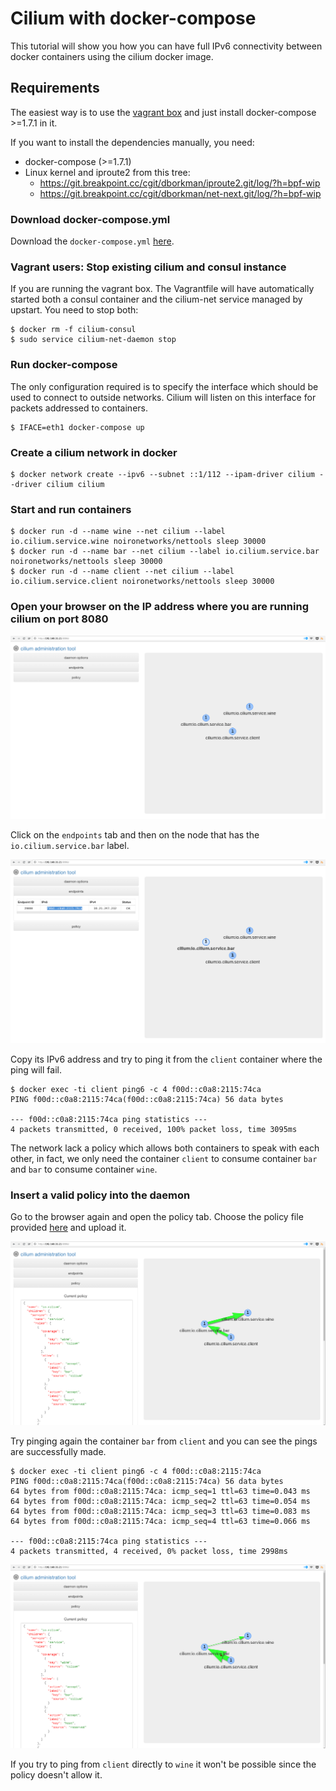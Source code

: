 # Cilium with docker-compose

This tutorial will show you how you can have full IPv6 connectivity between
docker containers using the cilium docker image.

## Requirements

The easiest way is to use the [vagrant box](../../doc/vagrant.md) and just
install docker-compose >=1.7.1 in it.

If you want to install the dependencies manually, you need:
 - docker-compose (>=1.7.1)
 - Linux kernel and iproute2 from this tree:
    - https://git.breakpoint.cc/cgit/dborkman/iproute2.git/log/?h=bpf-wip
    - https://git.breakpoint.cc/cgit/dborkman/net-next.git/log/?h=bpf-wip

### Download docker-compose.yml

Download the `docker-compose.yml` [here](docker-compose.yml).

### Vagrant users: Stop existing cilium and consul instance

If you are running the vagrant box. The Vagrantfile will have automatically
started both a consul container and the cilium-net service managed by upstart.
You need to stop both:

```
$ docker rm -f cilium-consul
$ sudo service cilium-net-daemon stop
```

### Run docker-compose

The only configuration required is to specify the interface which should be
used to connect to outside networks. Cilium will listen on this interface
for packets addressed to containers.

```
$ IFACE=eth1 docker-compose up
```

### Create a cilium network in docker

```
$ docker network create --ipv6 --subnet ::1/112 --ipam-driver cilium --driver cilium cilium
```

### Start and run containers

```
$ docker run -d --name wine --net cilium --label io.cilium.service.wine noironetworks/nettools sleep 30000
$ docker run -d --name bar --net cilium --label io.cilium.service.bar noironetworks/nettools sleep 30000
$ docker run -d --name client --net cilium --label io.cilium.service.client noironetworks/nettools sleep 30000
```

### Open your browser on the IP address where you are running cilium on port 8080

![Cilium dashboard](cilium-docker-1.png)

Click on the `endpoints` tab and then on the node that has the `io.cilium.service.bar` label.

![Cilium dashboard](cilium-docker-2.png)

Copy its IPv6 address and try to ping it from the `client` container where the ping will fail.

```
$ docker exec -ti client ping6 -c 4 f00d::c0a8:2115:74ca
PING f00d::c0a8:2115:74ca(f00d::c0a8:2115:74ca) 56 data bytes

--- f00d::c0a8:2115:74ca ping statistics ---
4 packets transmitted, 0 received, 100% packet loss, time 3095ms
```

The network lack a policy which allows both containers to speak with each other, in fact,
we only need the container `client` to consume container `bar` and `bar` to consume
container `wine`.

### Insert a valid policy into the daemon

Go to the browser again and open the policy tab. Choose the policy file provided
[here](docker.policy) and upload it.

![Cilium dashboard](cilium-docker-3.png)

Try pinging again the container `bar` from `client` and you can see the pings are successfully
made.

```
$ docker exec -ti client ping6 -c 4 f00d::c0a8:2115:74ca
PING f00d::c0a8:2115:74ca(f00d::c0a8:2115:74ca) 56 data bytes
64 bytes from f00d::c0a8:2115:74ca: icmp_seq=1 ttl=63 time=0.043 ms
64 bytes from f00d::c0a8:2115:74ca: icmp_seq=2 ttl=63 time=0.054 ms
64 bytes from f00d::c0a8:2115:74ca: icmp_seq=3 ttl=63 time=0.083 ms
64 bytes from f00d::c0a8:2115:74ca: icmp_seq=4 ttl=63 time=0.066 ms

--- f00d::c0a8:2115:74ca ping statistics ---
4 packets transmitted, 4 received, 0% packet loss, time 2998ms
```

![Cilium dashboard](cilium-docker-4.png)

If you try to ping from `client` directly to `wine` it won't be possible since the policy
doesn't allow it.
